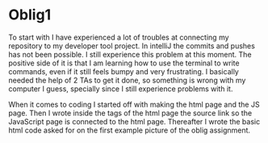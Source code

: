 # Oblig1

To start with I have experienced a lot of troubles at connecting my repository to my developer tool project. In intelliJ the commits and pushes has not been possible. I still experience this problem at this moment. The positive side of it is that I am learning how to use the terminal to write commands, even if it still feels bumpy and very frustrating. I basically needed the help of 2 TAs to get it done, so something is wrong with my computer I guess, specially since I still experience problems with it. 

When it comes to coding I started off with making the html page and the JS page. Then I wrote inside the <head> tags of the html page the source link so the JavaScript page is connected to the html page. Thereafter I wrote the basic html code asked for on the first example picture of the oblig assignment. 


